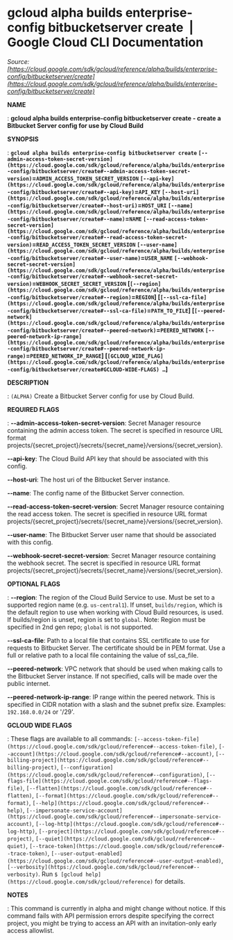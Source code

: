 # gcloud alpha builds enterprise-config bitbucketserver create  |  Google Cloud CLI Documentation

*Source: [https://cloud.google.com/sdk/gcloud/reference/alpha/builds/enterprise-config/bitbucketserver/create](https://cloud.google.com/sdk/gcloud/reference/alpha/builds/enterprise-config/bitbucketserver/create)*

**NAME**

: **gcloud alpha builds enterprise-config bitbucketserver create - create a Bitbucket Server config for use by Cloud Build**

**SYNOPSIS**

: **`gcloud alpha builds enterprise-config bitbucketserver create` `[--admin-access-token-secret-version](https://cloud.google.com/sdk/gcloud/reference/alpha/builds/enterprise-config/bitbucketserver/create#--admin-access-token-secret-version)`=`ADMIN_ACCESS_TOKEN_SECRET_VERSION` `[--api-key](https://cloud.google.com/sdk/gcloud/reference/alpha/builds/enterprise-config/bitbucketserver/create#--api-key)`=`API_KEY` `[--host-uri](https://cloud.google.com/sdk/gcloud/reference/alpha/builds/enterprise-config/bitbucketserver/create#--host-uri)`=`HOST_URI` `[--name](https://cloud.google.com/sdk/gcloud/reference/alpha/builds/enterprise-config/bitbucketserver/create#--name)`=`NAME` `[--read-access-token-secret-version](https://cloud.google.com/sdk/gcloud/reference/alpha/builds/enterprise-config/bitbucketserver/create#--read-access-token-secret-version)`=`READ_ACCESS_TOKEN_SECRET_VERSION` `[--user-name](https://cloud.google.com/sdk/gcloud/reference/alpha/builds/enterprise-config/bitbucketserver/create#--user-name)`=`USER_NAME` `[--webhook-secret-secret-version](https://cloud.google.com/sdk/gcloud/reference/alpha/builds/enterprise-config/bitbucketserver/create#--webhook-secret-secret-version)`=`WEBHOOK_SECRET_SECRET_VERSION` [`[--region](https://cloud.google.com/sdk/gcloud/reference/alpha/builds/enterprise-config/bitbucketserver/create#--region)`=`REGION`] [`[--ssl-ca-file](https://cloud.google.com/sdk/gcloud/reference/alpha/builds/enterprise-config/bitbucketserver/create#--ssl-ca-file)`=`PATH_TO_FILE`] [`[--peered-network](https://cloud.google.com/sdk/gcloud/reference/alpha/builds/enterprise-config/bitbucketserver/create#--peered-network)`=`PEERED_NETWORK` `[--peered-network-ip-range](https://cloud.google.com/sdk/gcloud/reference/alpha/builds/enterprise-config/bitbucketserver/create#--peered-network-ip-range)`=`PEERED_NETWORK_IP_RANGE`] [`[GCLOUD_WIDE_FLAG](https://cloud.google.com/sdk/gcloud/reference/alpha/builds/enterprise-config/bitbucketserver/create#GCLOUD-WIDE-FLAGS) …`]**

**DESCRIPTION**

: `(ALPHA)` Create a Bitbucket Server config for use by Cloud Build.

**REQUIRED FLAGS**

: **--admin-access-token-secret-version**:
Secret Manager resource containing the admin access token. The secret is
specified in resource URL format
projects/{secret_project}/secrets/{secret_name}/versions/{secret_version}.

**--api-key**:
The Cloud Build API key that should be associated with this config.

**--host-uri**:
The host uri of the Bitbucket Server instance.

**--name**:
The config name of the Bitbucket Server connection.

**--read-access-token-secret-version**:
Secret Manager resource containing the read access token. The secret is
specified in resource URL format
projects/{secret_project}/secrets/{secret_name}/versions/{secret_version}.

**--user-name**:
The Bitbucket Server user name that should be associated with this config.

**--webhook-secret-secret-version**:
Secret Manager resource containing the webhook secret. The secret is specified
in resource URL format
projects/{secret_project}/secrets/{secret_name}/versions/{secret_version}.

**OPTIONAL FLAGS**

: **--region**:
The region of the Cloud Build Service to use. Must be set to a supported region
name (e.g. `us-central1`). If unset, `builds/region`,
which is the default region to use when working with Cloud Build resources, is
used. If builds/region is unset, region is set to `global`. Note:
Region must be specified in 2nd gen repo; `global` is not supported.

**--ssl-ca-file**:
Path to a local file that contains SSL certificate to use for requests to
Bitbucket Server. The certificate should be in PEM format. Use a full or
relative path to a local file containing the value of ssl_ca_file.

**--peered-network**:
VPC network that should be used when making calls to the Bitbucket Server
instance.
If not specified, calls will be made over the public internet.

**--peered-network-ip-range**:
IP range within the peered network. This is specified in CIDR notation with a
slash and the subnet prefix size. Examples: `192.168.0.0/24` or
'/29'.

**GCLOUD WIDE FLAGS**

: These flags are available to all commands: `[--access-token-file](https://cloud.google.com/sdk/gcloud/reference#--access-token-file)`,
`[--account](https://cloud.google.com/sdk/gcloud/reference#--account)`, `[--billing-project](https://cloud.google.com/sdk/gcloud/reference#--billing-project)`,
`[--configuration](https://cloud.google.com/sdk/gcloud/reference#--configuration)`,
`[--flags-file](https://cloud.google.com/sdk/gcloud/reference#--flags-file)`,
`[--flatten](https://cloud.google.com/sdk/gcloud/reference#--flatten)`, `[--format](https://cloud.google.com/sdk/gcloud/reference#--format)`, `[--help](https://cloud.google.com/sdk/gcloud/reference#--help)`, `[--impersonate-service-account](https://cloud.google.com/sdk/gcloud/reference#--impersonate-service-account)`,
`[--log-http](https://cloud.google.com/sdk/gcloud/reference#--log-http)`,
`[--project](https://cloud.google.com/sdk/gcloud/reference#--project)`, `[--quiet](https://cloud.google.com/sdk/gcloud/reference#--quiet)`, `[--trace-token](https://cloud.google.com/sdk/gcloud/reference#--trace-token)`, `[--user-output-enabled](https://cloud.google.com/sdk/gcloud/reference#--user-output-enabled)`,
`[--verbosity](https://cloud.google.com/sdk/gcloud/reference#--verbosity)`.
Run `$ [gcloud help](https://cloud.google.com/sdk/gcloud/reference)` for details.

**NOTES**

: This command is currently in alpha and might change without notice. If this
command fails with API permission errors despite specifying the correct project,
you might be trying to access an API with an invitation-only early access
allowlist.
